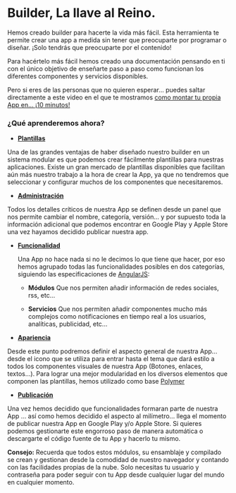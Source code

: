 # Builder, La llave al Reino.

Hemos creado builder para hacerte la vida más fácil. Esta herramienta te permite crear una app a medida sin tener que preocuparte por programar o diseñar. ¡Solo tendrás que preocuparte por el contenido!

Para hacértelo más fácil hemos creado una documentación pensando en ti con el único objetivo de enseñarte paso a paso como funcionan los diferentes componentes y servicios disponibles.

Pero si eres de las personas que no quieren esperar... puedes saltar directamente a este video en el que te mostramos [como montar tu propia App en... ¡10 minutos!](first_app.md)


### ¿Qué aprenderemos ahora?

- **[Plantillas](templates.md)**

Una de las grandes ventajas de haber diseñado nuestro builder en un sistema modular es que podemos crear fácilmente plantillas para nuestras aplicaciones. Existe un gran mercado de plantillas disponibles que facilitan aún más nuestro trabajo a la hora de crear la App, ya que no tendremos que seleccionar y configurar muchos de los componentes que necesitaremos.

- **[Administración](administration.md)**

Todos los detalles críticos de nuestra App se definen desde un panel que nos permite cambiar el nombre, categoría, versión... y por supuesto toda la información adicional que podemos encontrar en Google Play y Apple Store una vez hayamos decidido publicar nuestra app.

- **[Funcionalidad](functionality/readme.md)**

    Una App no hace nada si no le decimos lo que tiene que hacer, por eso hemos agrupado todas las funcionalidades posibles en dos categorías, siguiendo las especificaciones de [AngularJS](https://angularjs.org/):

    - **Módulos**
    Que nos permiten añadir información de redes sociales, rss, etc...

    - **Servicios**
    Que nos permiten añadir componentes mucho más complejos como notificaciones en tiempo real a los usuarios, analíticas, publicidad, etc...

- **[Apariencia](look_and_feel/readme.md)**

Desde este punto podremos definir el aspecto general de nuestra App... desde el icono que se utiliza para entrar hasta el tema que dará estilo a todos los componentes visuales de nuestra App (Botones, enlaces, textos...). Para lograr una mejor modularidad en los diversos elementos que componen las plantillas, hemos utilizado como base [Polymer](https://www.polymer-project.org/1.0/)

- **[Publicación](publication/readme.md)**

Una vez hemos decidido que funcionalidades formaran parte de nuestra App ... así como hemos decidido el aspecto al milímetro... llega el momento de publicar nuestra App en Google Play y/o Apple Store. Si quieres podemos gestionarte este engorroso paso de manera automática o descargarte el código fuente de tu App y hacerlo tu mismo.

**Consejo:** Recuerda que todos estos módulos, su ensamblaje y compilado se crean y gestionan desde la comodidad de nuestro navegador y contando con las facilidades propias de la nube. Solo necesitas tu usuario y contraseña para poder seguir con tu App desde cualquier lugar del mundo en cualquier momento.
